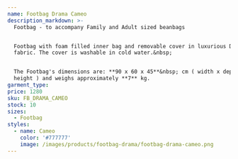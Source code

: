 ```yaml
---
name: Footbag Drama Cameo
description_markdown: >-
  Footbag - to accompany Family and Adult sized beanbags


  Footbag with foam filled inner bag and removable cover in luxurious Drama
  fabric. The cover is washable in cold water.&nbsp;


  The Footbag's dimensions are: **90 x 60 x 45**&nbsp; cm ( width x depth x
  height ) and weighs approximately **7** kg.
garment_type:
price: 1280
sku: FB_DRAMA_CAMEO
stock: 10
sizes:
  - Footbag
styles:
  - name: Cameo
    color: '#777777'
    image: /images/products/footbag-drama/footbag-drama-cameo.png
---
```

